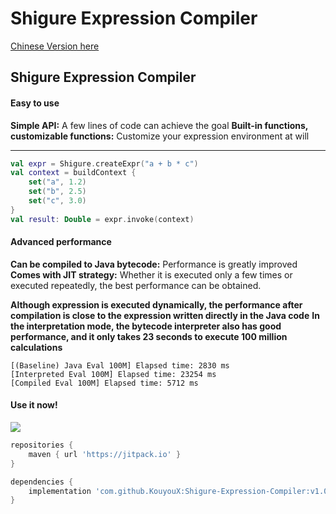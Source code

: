 # Shigure Expression Compiler
[Chinese Version here](README.md)

## Shigure Expression Compiler

#### Easy to use
__Simple API:__ A few lines of code can achieve the goal
__Built-in functions, customizable functions:__ Customize your expression environment at will
____
```kotlin
val expr = Shigure.createExpr("a + b * c")
val context = buildContext {
    set("a", 1.2)
    set("b", 2.5)
    set("c", 3.0)
}
val result: Double = expr.invoke(context)
```

#### Advanced performance
__Can be compiled to Java bytecode:__ Performance is greatly improved
__Comes with JIT strategy:__ Whether it is executed only a few times or executed repeatedly, the best performance can be obtained.

__Although expression is executed dynamically, the performance after compilation is close to the expression written directly in the Java code__
__In the interpretation mode, the bytecode interpreter also has good performance, and it only takes 23 seconds to execute 100 million calculations__
```text
[(Baseline) Java Eval 100M] Elapsed time: 2830 ms
[Interpreted Eval 100M] Elapsed time: 23254 ms
[Compiled Eval 100M] Elapsed time: 5712 ms
```

#### Use it now!

[![](https://jitpack.io/v/KouyouX/Shigure-Expression-Compiler.svg)](https://jitpack.io/#KouyouX/Shigure-Expression-Compiler)

```groovy
repositories {
    maven { url 'https://jitpack.io' }
}

dependencies {
    implementation 'com.github.KouyouX:Shigure-Expression-Compiler:v1.0.1'
}
```
